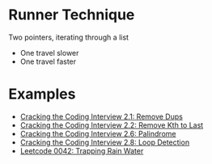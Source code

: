 # Runner Technique

Two pointers, iterating through a list

- One travel slower
- One travel faster

# Examples

- [Cracking the Coding Interview 2.1: Remove Dups](../../problems/linked-lists/cci-s2-p1-remove-dups/README.md)
- [Cracking the Coding Interview 2.2: Remove Kth to Last](../../problems/linked-lists/cci-s2-p2-remove-kth-last/README.md)
- [Cracking the Coding Interview 2.6: Palindrome](../../problems/linked-lists/cci-s2-p6-palindrome/README.md)
- [Cracking the Coding Interview 2.8: Loop Detection](../../problems/linked-lists/cci-s2-p8-loop-detection/README.md)
- [Leetcode 0042: Trapping Rain Water](../../problems/strings-arrays/leetcode-0042-trapping-water/README.md)
